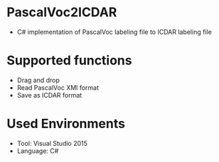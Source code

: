 # PascalVoc2ICDAR
- C# implementation of PascalVoc labeling file to ICDAR labeling file

# Supported functions
- Drag and drop
- Read PascalVoc XMl format
- Save as ICDAR format

# Used Environments
- Tool: Visual Studio 2015
- Language: C#
